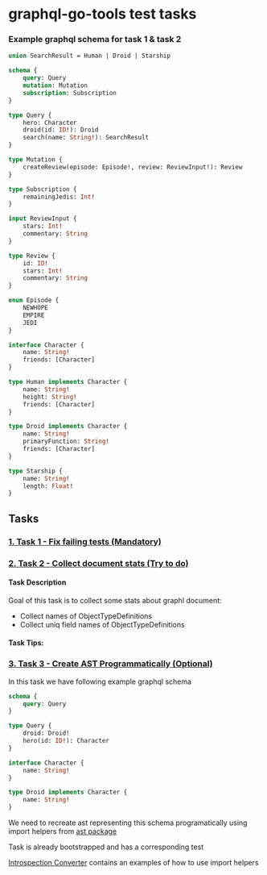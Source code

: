 # graphql-go-tools test tasks

### Example graphql schema for task 1 & task 2

```graphql
union SearchResult = Human | Droid | Starship

schema {
    query: Query
    mutation: Mutation
    subscription: Subscription
}

type Query {
    hero: Character
    droid(id: ID!): Droid
    search(name: String!): SearchResult
}

type Mutation {
    createReview(episode: Episode!, review: ReviewInput!): Review
}

type Subscription {
    remainingJedis: Int!
}

input ReviewInput {
    stars: Int!
    commentary: String
}

type Review {
    id: ID!
    stars: Int!
    commentary: String
}

enum Episode {
    NEWHOPE
    EMPIRE
    JEDI
}

interface Character {
    name: String!
    friends: [Character]
}

type Human implements Character {
    name: String!
    height: String!
    friends: [Character]
}

type Droid implements Character {
    name: String!
    primaryFunction: String!
    friends: [Character]
}

type Starship {
    name: String!
    length: Float!
}
```


## Tasks

### [1. Task 1 - Fix failing tests (Mandatory) ](https://github.com/TykTechnologies/graphql-go-tools/blob/test-task/pkg/testtask/task_1.go)

### [2. Task 2 - Collect document stats (Try to do)](https://github.com/TykTechnologies/graphql-go-tools/blob/test-task/pkg/testtask/task_2.go)

#### Task Description

Goal of this task is to collect some stats about graphl document:

- Collect names of ObjectTypeDefinitions
- Collect uniq field names of ObjectTypeDefinitions

#### Task Tips:


### [3. Task 3 - Create AST Programmatically (Optional)](https://github.com/TykTechnologies/graphql-go-tools/blob/test-task/pkg/testtask/task_3.go)

In this task we have following example graphql schema

```graphql
schema {
    query: Query
}

type Query {
    droid: Droid!
    hero(id: ID!): Character
}

interface Character {
    name: String!
}

type Droid implements Character {
    name: String!
}
```

We need to recreate ast representing this schema programatically using import helpers from [ast package](https://github.com/TykTechnologies/graphql-go-tools/tree/master/pkg/ast)

Task is already bootstrapped and has a corresponding test

[Introspection Converter](https://github.com/TykTechnologies/graphql-go-tools/blob/master/pkg/introspection/converter.go) contains an examples of how to use import helpers


